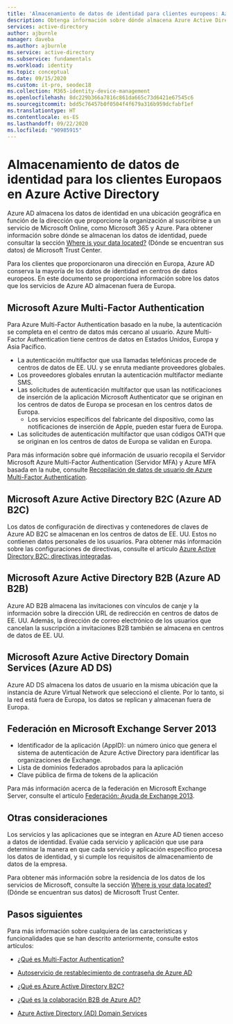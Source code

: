 ```yaml
---
title: 'Almacenamiento de datos de identidad para clientes europeos: Azure AD'
description: Obtenga información sobre dónde almacena Azure Active Directory los datos relacionados con la identidad de los clientes Europaos.
services: active-directory
author: ajburnle
manager: daveba
ms.author: ajburnle
ms.service: active-directory
ms.subservice: fundamentals
ms.workload: identity
ms.topic: conceptual
ms.date: 09/15/2020
ms.custom: it-pro, seodec18
ms.collection: M365-identity-device-management
ms.openlocfilehash: 8dc229b366a7816c861da665c73d6421e67545c6
ms.sourcegitcommit: bdd5c76457b0f0504f4f679a316b959dcfabf1ef
ms.translationtype: HT
ms.contentlocale: es-ES
ms.lasthandoff: 09/22/2020
ms.locfileid: "90985915"
---
```

# <a name="identity-data-storage-for-european-customers-in-azure-active-directory"></a>Almacenamiento de datos de identidad para los clientes Europaos en Azure Active Directory
Azure AD almacena los datos de identidad en una ubicación geográfica en función de la dirección que proporcione la organización al suscribirse a un servicio de Microsoft Online, como Microsoft 365 y Azure. Para obtener información sobre dónde se almacenan los datos de identidad, puede consultar la sección [Where is your data located?](https://www.microsoft.com/trustcenter/privacy/where-your-data-is-located) (Dónde se encuentran sus datos) de Microsoft Trust Center.

Para los clientes que proporcionaron una dirección en Europa, Azure AD conserva la mayoría de los datos de identidad en centros de datos europeos. En este documento se proporciona información sobre los datos que los servicios de Azure AD almacenan fuera de Europa.

## <a name="microsoft-azure-multi-factor-authentication"></a>Microsoft Azure Multi-Factor Authentication

Para Azure Multi-Factor Authentication basado en la nube, la autenticación se completa en el centro de datos más cercano al usuario. Azure Multi-Factor Authentication tiene centros de datos en Estados Unidos, Europa y Asia Pacífico.

* La autenticación multifactor que usa llamadas telefónicas procede de centros de datos de EE. UU. y se enruta mediante proveedores globales.
* Los proveedores globales enrutan la autenticación multifactor mediante SMS.
* Las solicitudes de autenticación multifactor que usan las notificaciones de inserción de la aplicación Microsoft Authenticator que se originan en los centros de datos de Europa se procesan en los centros datos de Europa.
    * Los servicios específicos del fabricante del dispositivo, como las notificaciones de inserción de Apple, pueden estar fuera de Europa.
* Las solicitudes de autenticación multifactor que usan códigos OATH que se originan en los centros de datos de Europa se validan en Europa.

Para más información sobre qué información de usuario recopila el Servidor Microsoft Azure Multi-Factor Authentication (Servidor MFA) y Azure MFA basada en la nube, consulte [Recopilación de datos de usuario de Azure Multi-Factor Authentication](../authentication/howto-mfa-reporting-datacollection.md).

## <a name="microsoft-azure-active-directory-b2c-azure-ad-b2c"></a>Microsoft Azure Active Directory B2C (Azure AD B2C)

Los datos de configuración de directivas y contenedores de claves de Azure AD B2C se almacenan en los centros de datos de EE. UU. Estos no contienen datos personales de los usuarios. Para obtener más información sobre las configuraciones de directivas, consulte el artículo [Azure Active Directory B2C: directivas integradas](../../active-directory-b2c/user-flow-overview.md).

## <a name="microsoft-azure-active-directory-b2b-azure-ad-b2b"></a>Microsoft Azure Active Directory B2B (Azure AD B2B) 
    
Azure AD B2B almacena las invitaciones con vínculos de canje y la información sobre la dirección URL de redirección en centros de datos de EE. UU. Además, la dirección de correo electrónico de los usuarios que cancelan la suscripción a invitaciones B2B también se almacena en centros de datos de EE. UU.

## <a name="microsoft-azure-active-directory-domain-services-azure-ad-ds"></a>Microsoft Azure Active Directory Domain Services (Azure AD DS)

Azure AD DS almacena los datos de usuario en la misma ubicación que la instancia de Azure Virtual Network que seleccionó el cliente. Por lo tanto, si la red está fuera de Europa, los datos se replican y almacenan fuera de Europa.

## <a name="federation-in-microsoft-exchange-server-2013"></a>Federación en Microsoft Exchange Server 2013
    
- Identificador de la aplicación (AppID): un número único que genera el sistema de autenticación de Azure Active Directory para identificar las organizaciones de Exchange.
- Lista de dominios federados aprobados para la aplicación
- Clave pública de firma de tokens de la aplicación 

Para más información acerca de la federación en Microsoft Exchange Server, consulte el artículo [Federación: Ayuda de Exchange 2013](/exchange/federation-exchange-2013-help).


## <a name="other-considerations"></a>Otras consideraciones

Los servicios y las aplicaciones que se integran en Azure AD tienen acceso a datos de identidad. Evalúe cada servicio y aplicación que use para determinar la manera en que cada servicio y aplicación específico procesa los datos de identidad, y si cumple los requisitos de almacenamiento de datos de la empresa.

Para obtener más información sobre la residencia de los datos de los servicios de Microsoft, consulte la sección [Where is your data located?](https://www.microsoft.com/trustcenter/privacy/where-your-data-is-located) (Dónde se encuentran sus datos) de Microsoft Trust Center.

## <a name="next-steps"></a>Pasos siguientes
Para más información sobre cualquiera de las características y funcionalidades que se han descrito anteriormente, consulte estos artículos:
- [¿Qué es Multi-Factor Authentication?](../authentication/concept-mfa-howitworks.md)

- [Autoservicio de restablecimiento de contraseña de Azure AD](../authentication/concept-sspr-howitworks.md)

- [¿Qué es Azure Active Directory B2C?](../../active-directory-b2c/overview.md)

- [¿Qué es la colaboración B2B de Azure AD?](../external-identities/what-is-b2b.md)

- [Azure Active Directory (AD) Domain Services](../../active-directory-domain-services/overview.md)